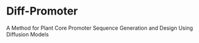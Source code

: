 # Diff-Promoter
A Method for Plant Core Promoter Sequence Generation and Design Using Diffusion Models
